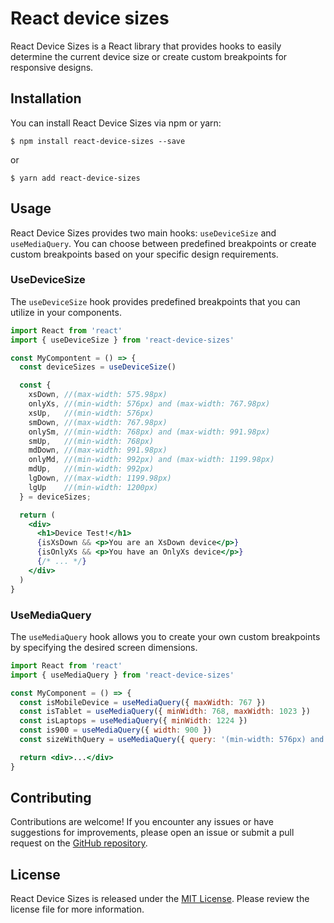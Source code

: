 # React device sizes

React Device Sizes is a React library that provides hooks to easily determine the current device size or create custom breakpoints for responsive designs.
## Installation

You can install React Device Sizes via npm or yarn:

```console
$ npm install react-device-sizes --save
```
or

```console
$ yarn add react-device-sizes
```

## Usage

React Device Sizes provides two main hooks: `useDeviceSize` and `useMediaQuery`. You can choose between predefined breakpoints or create custom breakpoints based on your specific design requirements.

### UseDeviceSize

The `useDeviceSize` hook provides predefined breakpoints that you can utilize in your components.


```jsx
import React from 'react'
import { useDeviceSize } from 'react-device-sizes'

const MyCompontent = () => {
  const deviceSizes = useDeviceSize()

  const {
    xsDown, //(max-width: 575.98px)
    onlyXs, //(min-width: 576px) and (max-width: 767.98px)
    xsUp,   //(min-width: 576px)
    smDown, //(max-width: 767.98px)
    onlySm, //(min-width: 768px) and (max-width: 991.98px)
    smUp,   //(min-width: 768px)
    mdDown, //(max-width: 991.98px)
    onlyMd, //(min-width: 992px) and (max-width: 1199.98px)
    mdUp,   //(min-width: 992px)
    lgDown, //(max-width: 1199.98px)
    lgUp    //(min-width: 1200px)
  } = deviceSizes;

  return (
    <div>
      <h1>Device Test!</h1>
      {isXsDown && <p>You are an XsDown device</p>}
      {isOnlyXs && <p>You have an OnlyXs device</p>}
      {/* ... */}
    </div>
  )
}
```
### UseMediaQuery

The `useMediaQuery` hook allows you to create your own custom breakpoints by specifying the desired screen dimensions.

```jsx
import React from 'react'
import { useMediaQuery } from 'react-device-sizes'

const MyComponent = () => {
  const isMobileDevice = useMediaQuery({ maxWidth: 767 })
  const isTablet = useMediaQuery({ minWidth: 768, maxWidth: 1023 })
  const isLaptops = useMediaQuery({ minWidth: 1224 })
  const is900 = useMediaQuery({ width: 900 })
  const sizeWithQuery = useMediaQuery({ query: '(min-width: 576px) and (max-width: 767.98px)' })

  return <div>...</div>
}
```

## Contributing

Contributions are welcome! If you encounter any issues or have suggestions for improvements, please open an issue or submit a pull request on the [GitHub repository](https://github.com/mahadev-mandal/react-device-sizes).

## License

React Device Sizes is released under the [MIT License](https://opensource.org/license/mit/). Please review the license file for more information.